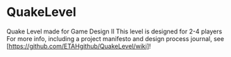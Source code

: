 # QuakeLevel
Quake Level made for Game Design II
This level is designed for 2-4 players 
For more info, including a project manifesto and design process journal, see [https://github.com/ETAHgithub/QuakeLevel/wiki]!
